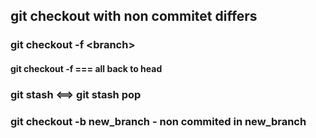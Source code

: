 ## git checkout with non commitet differs

### git checkout -f \<branch>
#### git checkout -f === all back to head

### git stash <==> git stash pop

### git checkout -b new_branch - non commited in new_branch 